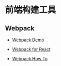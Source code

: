 
# 前端构建工具

## Webpack

* [Webpack Demo](https://github.com/ruanyf/webpack-demos#demo01-entry-file-source)

* [Webpack for React](https://christianalfoni.github.io/react-webpack-cookbook/index.html)

* [Webpack How To](https://github.com/petehunt/webpack-howto)
